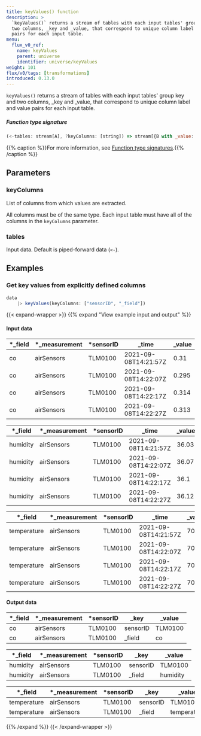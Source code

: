 ```yaml
---
title: keyValues() function
description: >
  `keyValues()` returns a stream of tables with each input tables' group key and
  two columns, _key and _value, that correspond to unique column label and value
  pairs for each input table.
menu:
  flux_v0_ref:
    name: keyValues
    parent: universe
    identifier: universe/keyValues
weight: 101
flux/v0/tags: [transformations]
introduced: 0.13.0
---
```


<!------------------------------------------------------------------------------

IMPORTANT: This page was generated from comments in the Flux source code. Any
edits made directly to this page will be overwritten the next time the
documentation is generated. 

To make updates to this documentation, update the function comments above the
function definition in the Flux source code:

https://github.com/influxdata/flux/blob/master/stdlib/universe/universe.flux#L1372-L1378

Contributing to Flux: https://github.com/influxdata/flux#contributing
Fluxdoc syntax: https://github.com/influxdata/flux/blob/master/docs/fluxdoc.md

------------------------------------------------------------------------------->

`keyValues()` returns a stream of tables with each input tables' group key and
two columns, _key and _value, that correspond to unique column label and value
pairs for each input table.



##### Function type signature

```js
(<-tables: stream[A], ?keyColumns: [string]) => stream[{B with _value: C, _key: string}] where A: Record, B: Record
```

{{% caption %}}For more information, see [Function type signatures](/flux/v0/function-type-signatures/).{{% /caption %}}

## Parameters

### keyColumns

List of columns from which values are extracted.

All columns must be of the same type.
Each input table must have all of the columns in the `keyColumns` parameter.

### tables

Input data. Default is piped-forward data (`<-`).




## Examples

### Get key values from explicitly defined columns

```js
data
    |> keyValues(keyColumns: ["sensorID", "_field"])

```

{{< expand-wrapper >}}
{{% expand "View example input and output" %}}

#### Input data

| *_field | *_measurement | *sensorID | _time                | _value  |
| ------- | ------------- | --------- | -------------------- | ------- |
| co      | airSensors    | TLM0100   | 2021-09-08T14:21:57Z | 0.31    |
| co      | airSensors    | TLM0100   | 2021-09-08T14:22:07Z | 0.295   |
| co      | airSensors    | TLM0100   | 2021-09-08T14:22:17Z | 0.314   |
| co      | airSensors    | TLM0100   | 2021-09-08T14:22:27Z | 0.313   |

| *_field  | *_measurement | *sensorID | _time                | _value  |
| -------- | ------------- | --------- | -------------------- | ------- |
| humidity | airSensors    | TLM0100   | 2021-09-08T14:21:57Z | 36.03   |
| humidity | airSensors    | TLM0100   | 2021-09-08T14:22:07Z | 36.07   |
| humidity | airSensors    | TLM0100   | 2021-09-08T14:22:17Z | 36.1    |
| humidity | airSensors    | TLM0100   | 2021-09-08T14:22:27Z | 36.12   |

| *_field     | *_measurement | *sensorID | _time                | _value  |
| ----------- | ------------- | --------- | -------------------- | ------- |
| temperature | airSensors    | TLM0100   | 2021-09-08T14:21:57Z | 70.84   |
| temperature | airSensors    | TLM0100   | 2021-09-08T14:22:07Z | 70.86   |
| temperature | airSensors    | TLM0100   | 2021-09-08T14:22:17Z | 70.89   |
| temperature | airSensors    | TLM0100   | 2021-09-08T14:22:27Z | 70.85   |


#### Output data

| *_field | *_measurement | *sensorID | _key     | _value  |
| ------- | ------------- | --------- | -------- | ------- |
| co      | airSensors    | TLM0100   | sensorID | TLM0100 |
| co      | airSensors    | TLM0100   | _field   | co      |

| *_field  | *_measurement | *sensorID | _key     | _value   |
| -------- | ------------- | --------- | -------- | -------- |
| humidity | airSensors    | TLM0100   | sensorID | TLM0100  |
| humidity | airSensors    | TLM0100   | _field   | humidity |

| *_field     | *_measurement | *sensorID | _key     | _value      |
| ----------- | ------------- | --------- | -------- | ----------- |
| temperature | airSensors    | TLM0100   | sensorID | TLM0100     |
| temperature | airSensors    | TLM0100   | _field   | temperature |

{{% /expand %}}
{{< /expand-wrapper >}}
